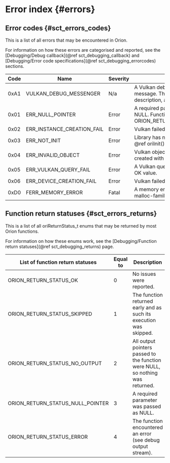 # Error index                   {#errors}


## Error codes                  {#sct_errors_codes}

This is a list of all errors that may be encountered in Orion.

For information on how these errors are categorised and reported,
see the [Debugging/Debug callback](@ref sct_debugging_callback) and
[Debugging/Error code specifications](@ref sct_debugging_errorcodes)
sections.

| Code       | Name                         | Severity | Description                                                                                                          |
| ---------- | ---------------------------- | -------- | -------------------------------------------------------------------------------------------------------------------- |
| 0xA1       | VULKAN_DEBUG_MESSENGER       | N/a      | A Vulkan debug messenger reported this message. The severity is shown in the description, and is reported by Vulkan. |
| 0x01       | ERR_NULL_POINTER             | Error    | A required parameter was passed as NULL. Function will return @c ORION_RETURN_STATUS_NULL_POINTER.                   |
| 0x02       | ERR_INSTANCE_CREATION_FAIL   | Error    | Vulkan failed to create a VkInstance object                                                                          |
| 0x03       | ERR_NOT_INIT                 | Error    | Library has not been initialised yet (call @ref oriInit())                                                           |
| 0x04       | ERR_INVALID_OBJECT           | Error    | Vulkan object is either invalid or was not created with Orion.                                                       |
| 0x05       | ERR_VULKAN_QUERY_FAIL        | Error    | A Vulkan query function returned a non-OK value.                                                                     |
| 0x06       | ERR_DEVICE_CREATION_FAIL     | Error    | Vulkan failed to create a VkDevice object                                                                            |
| 0xD0       | FERR_MEMORY_ERROR            | Fatal    | A memory error was encountered (e.g. malloc-family function returned null)                                           |


## Function return statuses     {#sct_errors_returns}

This is a list of all oriReturnStatus_t enums that may be returned by most
Orion functions.

For information on how these enums work, see the
[Debugging/Function return statuses](@ref sct_debugging_returns) page.

| List of function return statuses           | Equal to | Description                                                                      |
| ------------------------------------------ | -------- | -------------------------------------------------------------------------------- |
| ORION_RETURN_STATUS_OK                     | 0        | No issues were reported.                                                         |
| ORION_RETURN_STATUS_SKIPPED                | 1        | The function returned early and as such its execution was skipped.               |
| ORION_RETURN_STATUS_NO_OUTPUT              | 2        | All output pointers passed to the function were NULL, so nothing was returned.   |
| ORION_RETURN_STATUS_NULL_POINTER           | 3        | A required parameter was passed as NULL.                                         |
| ORION_RETURN_STATUS_ERROR                  | 4        | The function encountered an error (see debug output stream).                     |
